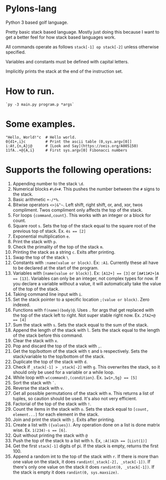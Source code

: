 # Pylons-lang
Python 3 based golf language.

Pretty basic stack based language. Mostly just doing this because I want to get a better feel for how stack based languages work.

All commands operate as follows `stack[-1] op stack[-2]` unless otherwise specified.

Variables and constants must be defined with capital letters.

Implicitly prints the stack at the end of the instruction set.

# How to run.

    `py -3 main.py program.p *args`
    

# Some examples.

    "Hello, World!"c  # Hello world.
    0{d1+,i}c         # Print the ascii table (0,sys.argv[0]]
    i:At,{n,A}j@      # [Look and Say](https://oeis.org/A005150)
    11fA..+@{A,i}     # First sys.argv[0] Fibonacci numbers


# Supports the following operations:

1. Appending number to the stack `\d`.
1. Numerical blocks `#\d+#`. This pushes the number between the `#` signs to the stack. 
1. Basic arithmetic `+-/*%`.
1. Bitwise operators `<>|&^~`. Left shift, right shift, or, and, xor, twos compliment. Twos compliment only affects the top of the stack. 
1. For loops `{command,count}`. This works with an integer or a block for count.
1. Square root `s`. Sets the top of the stack equal to the square root of the previous top of stack. Ex. `4s == [2]`
1. Exponential multiplication `e`. 
1. Print the stack with `p`.
1. Check the primality of the top of the stack `m`.
1. Printing the stack as a string `c`. Exits after printing.
1. Swap the top of the stack `\`
1. Constants with `:name(value or block)`. Ex: `:A1`. Currently these all have to be declared at the start of the program.
1. Variables with `[name(value or block)]`. Ex: `[A12+] == [3]` or `[A#11#2+]A == [13]`. Variables can only be an integer, not complex types for now. If you declare a variable without a value, it will automatically take the value of the top of the stack.
1. Taking command line input with `i`.
1. Set the stack pointer to a specific location `;(value or block)`. Zero indexed.
1. Functions with `f(name)(body)@`. Uses `.` for args that get replaced with the top of the stack left to right. Not super stable right now. Ex. `2fA2+@ == [4]` 
1. Sum the stack with `s`. Sets the stack equal to the sum of the stack.
1. Append the length of the stack with `l`. Sets the stack equal to the length of the stack before this command.
1. Clear the stack with `x`.
1. Pop and discard the top of the stack with `,`.
1. Get the top/bottom of the stack with `t` and `b` respectively. Sets the stack/variable to the top/bottom of the stack.
1. Duplicate the top of the stack with `d`.
1. Check if `_stack[-1] > _stack[-2]` with `g`. This overwrites the stack, so it should only be used for a variable or a while loop.
1. While loop with `w(command),(condition}`. Ex. `1w1+,5g} == [5]`
1. Sort the stack with <code>`</code>.
1. Reverse the stack with `v`.
1. Get all possible permutations of the stack with `m`. This returns a list of tuples, so caution should be used. It's also not very efficient.
1. Factorial of the top of the stack with `!`. 
1. Count the items in the stack with `o`. Sets the stack equal to `[count, element...]` for each element in the stack.
1. Join and print the stack with `j`. Exits after printing.
1. Create a list with `({values})`. Any operation done on a list is done matrix wise. Ex. `1(234)-s == [6]`.
1. Quit without printing the stack with `@`
1. Push the top of the stack to a list with `h`. Ex, `:A()A1h == [List(1)]` 
1. Get the first `stack[-1]` digits of pi. If the stack is empty, returns the first 100.
1. Append a random int to the top of the stack with `r`. If there is more than one value on the stack, it does `randint(_stack[-2], _stack[-1])`. If there's only one value on the stack it does `randint(0, _stack[-1])`. If the stack is empty it does `randint(0, sys.maxsize)`.
 